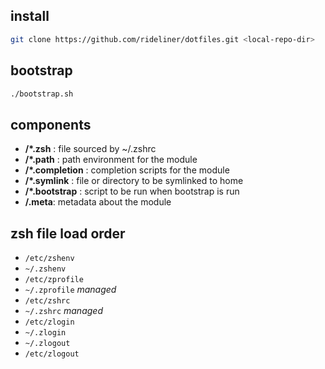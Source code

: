 
## install

```sh
git clone https://github.com/rideliner/dotfiles.git <local-repo-dir>
```

## bootstrap

```sh
./bootstrap.sh
```

## components

- __<module>/\*.zsh__ : file sourced by ~/.zshrc
- __<module>/\*.path__ : path environment for the module
- __<module>/\*.completion__ : completion scripts for the module
- __<module>/\*.symlink__ :  file or directory to be symlinked to home
- __<module>/\*.bootstrap__ : script to be run when bootstrap is run
- __<module>/.meta__: metadata about the module

## zsh file load order
- `/etc/zshenv`
- `~/.zshenv`
- `/etc/zprofile`
- `~/.zprofile` _managed_
- `/etc/zshrc`
- `~/.zshrc` _managed_
- `/etc/zlogin`
- `~/.zlogin`
- `~/.zlogout`
- `/etc/zlogout`
